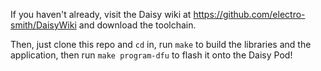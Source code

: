 If you haven't already, visit the Daisy wiki at https://github.com/electro-smith/DaisyWiki and download the toolchain.


Then, just clone this repo and `cd` in, run `make` to build the libraries and the application, then run `make program-dfu` to flash it onto the Daisy Pod!
